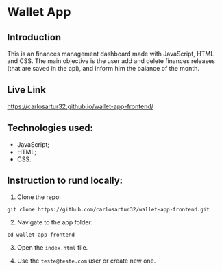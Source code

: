 # Wallet App

## Introduction

This is an finances management dashboard made with JavaScript, HTML and CSS. The main objective is the user add and delete finances releases (that are saved in the api), and inform him the balance of the month.

## Live Link

https://carlosartur32.github.io/wallet-app-frontend/

## Technologies used:

- JavaScript;
- HTML;
- CSS.

## Instruction to rund locally:

1. Clone the repo:

```
git clone https://github.com/carlosartur32/wallet-app-frontend.git
```

2. Navigate to the app folder:

```
cd wallet-app-frontend
```

3. Open the `index.html` file.

4. Use the `teste@teste.com` user or create new one.
